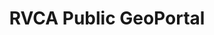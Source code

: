 ---
schema: default
title: RVCA Public GeoPortal
organization: RVCA
notes: "The <strong>RVCA GeoPortal</strong> is your one-stop-shop for everything RVCA GIS.\r\nThe RVCA GeoPortal has multiple tools & themes to help you find data and locations. The tools include Address, Lot/Con, Water Feature search tools and the themes include Source Protection, Generic Regulations, Stream Gauges, Conservation Areas and Elevation."
license: ''
category:
  - 'Interactive Mapping, Links and Resourses'
maintainer: 'Dave Crossman, RVCA GIS Coordinator'
maintainer_email: gis@rvca.ca
lastUpdate: 01-01-2018
---
